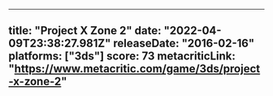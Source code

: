 
---
title: "Project X Zone 2"
date: "2022-04-09T23:38:27.981Z"
releaseDate: "2016-02-16"
platforms: ["3ds"]
score: 73
metacriticLink: "https://www.metacritic.com/game/3ds/project-x-zone-2"
---
